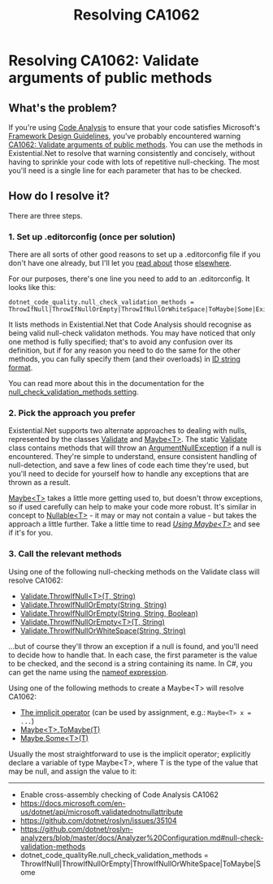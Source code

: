 ﻿---
uid: resolving_ca1062.md
title: Resolving CA1062
---
# Resolving CA1062: Validate arguments of public methods

## What's the problem?
If you're using 
[Code Analysis](https://docs.microsoft.com/en-us/visualstudio/code-quality/code-analysis-for-managed-code-overview)
to ensure that your code satisfies Microsoft's
[Framework Design Guidelines](https://docs.microsoft.com/en-us/dotnet/standard/design-guidelines/), 
you've probably encountered warning
[CA1062: Validate arguments of public methods](https://docs.microsoft.com/en-gb/visualstudio/code-quality/ca1062).
You can use the methods in Existential.Net to resolve that warning consistently and
concisely, without having to sprinkle your code with lots of repetitive null-checking. The most
you'll need is a single line for each parameter that has to be checked.

## How do I resolve it?
There are three steps.

### 1. Set up .editorconfig (once per solution)
There are all sorts of other good reasons to set up a .editorconfig file if you don't
have one already, but I'll let you [read about](https://editorconfig.org/) those 
[elsewhere](https://docs.microsoft.com/en-us/visualstudio/ide/create-portable-custom-editor-options).

For our purposes, there's one line you need to add to an .editorconfig. It looks like this:
```
dotnet_code_quality.null_check_validation_methods = ThrowIfNull|ThrowIfNullOrEmpty|ThrowIfNullOrWhiteSpace|ToMaybe|Some|Existential.Maybe``.op_Implicit(``)~Existential.Maybe``
```

It lists methods in Existential.Net that Code Analysis should recognise as being valid
null-check validaton methods. You may have noticed that only one method is fully specified; 
that's to avoid any confusion over its definition, but if for any reason you need to do the
same for the other methods, you can fully specify them (and their overloads) in
[ID string format](https://github.com/dotnet/csharplang/blob/master/spec/documentation-comments.md#id-string-format).

You can read more about this in the documentation for the
[null_check_validation_methods setting](https://docs.microsoft.com/en-gb/visualstudio/code-quality/ca1062#configurability).
### 2. Pick the approach you prefer
Existential.Net supports two alternate approaches to dealing with nulls, represented by the classes
[Validate](xref:using_validate.md) and [Maybe&lt;T&gt;](xref:using_maybe.md). 
The static [Validate](xref:using_validate.md) class contains methods that will throw an
[ArgumentNullException](https://docs.microsoft.com/en-us/dotnet/api/system.argumentnullexception)
if a null is encountered. They're simple to understand, ensure consistent handling of null-detection,
and save a few lines of code each time they're used, but you'll need to decide for yourself how to 
handle any exceptions that are thrown as a result.

[Maybe&lt;T&gt;](xref:using_maybe.md) takes a little more getting used to, but doesn't throw exceptions,
so if used carefully can help to make your code more robust. It's similar in concept to 
[Nullable&lt;T&gt;](https://docs.microsoft.com/en-us/dotnet/api/system.nullable-1) - it may 
or may not contain a value - but takes the approach a little further. Take a little time to read 
<em>[Using Maybe&lt;T&gt;](xref:using_maybe.md)</em> and see if it's for you.

### 3. Call the relevant methods
Using one of the following null-checking methods on the Validate class will resolve CA1062:
* [Validate.ThrowIfNull&lt;T&gt;(T, String)](xref:Existential.Validate#Existential_Validate_ThrowIfNull__1___0_System_String_)
* [Validate.ThrowIfNullOrEmpty(String, String)](xref:Existential.Validate#Existential_Validate_ThrowIfNullOrEmpty_System_String_System_String_)
* [Validate.ThrowIfNullOrEmpty(String, String, Boolean)](xref:Existential.Validate#Existential_Validate_ThrowIfNullOrEmpty_System_String_System_String_System_Boolean_)
* [Validate.ThrowIfNullOrEmpty&lt;T&gt;(T, String)](xref:Existential.Validate#Existential_Validate_ThrowIfNullOrEmpty__1___0_System_String_)
* [Validate.ThrowIfNullOrWhiteSpace(String, String)](xref:Existential.Validate#Existential_Validate_ThrowIfNullOrWhiteSpace_System_String_System_String_)

...but of course they'll throw an exception if a null is found, and you'll need to decide how to handle 
that. In each case, the first parameter is the value to be checked, and the second is a string containing
its name. In C#, you can get the name using the 
[nameof expression](https://docs.microsoft.com/en-us/dotnet/csharp/language-reference/operators/nameof).

Using one of the following methods to create a Maybe&lt;T&gt; will resolve CA1062:
* [The implicit operator](xref:Existential.Maybe`1#Existential_Maybe_1_op_Implicit__0__Existential_Maybe__0_) (can be used by assignment, e.g.: <code>Maybe&lt;T&gt; x = ...</code>)
* [Maybe&lt;T&gt;.ToMaybe(T)](xref:Existential.Maybe`1#Existential_Maybe_1_ToMaybe__0_)
* [Maybe.Some&lt;T&gt;(T)](xref:Existential.Maybe#Existential_Maybe_Some__1___0_)

Usually the most straightforward to use is the implicit operator; explicitly declare a 
variable of type Maybe&lt;T&gt;, where T is the type of the value that may be null, and 
assign the value to it:



---
* Enable cross-assembly checking of Code Analysis CA1062
* https://docs.microsoft.com/en-us/dotnet/api/microsoft.validatednotnullattribute
* https://github.com/dotnet/roslyn/issues/35104
* https://github.com/dotnet/roslyn-analyzers/blob/master/docs/Analyzer%20Configuration.md#null-check-validation-methods
* dotnet_code_qualityRe.null_check_validation_methods = ThrowIfNull|ThrowIfNullOrEmpty|ThrowIfNullOrWhiteSpace|ToMaybe|Some
